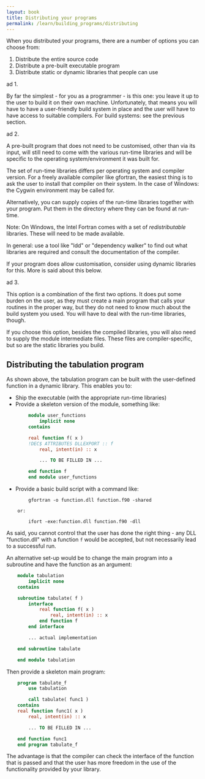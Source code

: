 ```yaml
---
layout: book
title: Distributing your programs
permalink: /learn/building_programs/distributing
---
```


When you distributed your programs, there are a number of options you can
choose from:

1. Distribute the entire source code
2. Distribute a pre-built executable program
3. Distribute static or dynamic libraries that people can use

ad 1.

By far the simplest - for you as a programmer - is this one: you leave it
up to the user to build it on their own machine. Unfortunately, that
means you will have to have a user-friendly build system in place and
the user will have to have access to suitable compilers. For build systems:
see the previous section.

ad 2.

A pre-built program that does not need to be customised, other than via its
input, will still need to come with the various run-time libraries and will
be specific to the operating system/environment it was built for.

The set of run-time libraries differs per operating system and compiler version.
For a freely available compiler like gfortran, the easiest thing is to ask the
user to install that compiler on their system. In the case of Windows: the Cygwin
environment may be called for.

Alternatively, you can supply copies of the run-time libraries together with your
program. Put them in the directory where they can be found at run-time.

Note: On Windows, the Intel Fortran comes with a set of _redistributable_ libraries.
These will need to be made available.

In general: use a tool like "ldd" or "dependency walker" to find out what
libraries are required and consult the documentation of the compiler.

If your program does allow customisation, consider using dynamic libraries for this.
More is said about this below.

ad 3.

This option is a combination of the first two options. It does put some burden on
the user, as they must create a main program that calls your routines in the
proper way, but they do not need to know much about the build system you used.
You will have to deal with the run-time libraries, though.

If you choose this option, besides the compiled libraries, you will also need to
supply the module intermediate files. These files are compiler-specific, but so are
the static libraries you build.

## Distributing the tabulation program
As shown above, the tabulation program can be built with the user-defined function
in a dynamic library. This enables you to:

* Ship the executable (with the appropriate run-time libraries)
* Provide a skeleton version of the module, something like:

```fortran
        module user_functions
            implicit none
        contains

        real function f( x )
        !DEC$ ATTRIBUTES DLLEXPORT :: f
            real, intent(in) :: x

            ... TO BE FILLED IN ...

        end function f
        end module user_functions
```

* Provide a basic build script with a command like:

```shell
        gfortran -o function.dll function.f90 -shared
```

        or:

```shell
        ifort -exe:function.dll function.f90 -dll
```

As said, you cannot control that the user has done the right thing - any
DLL "function.dll" with a function `f` would be accepted, but not necessarily
lead to a successful run.

An alternative set-up would be to change the main program into a subroutine
and have the function as an argument:

```fortran
    module tabulation
        implicit none
    contains

    subroutine tabulate( f )
        interface
            real function f( x )
                real, intent(in) :: x
            end function f
        end interface

        ... actual implementation

    end subroutine tabulate

    end module tabulation
```

Then provide a skeleton main program:

```fortran
    program tabulate_f
        use tabulation

        call tabulate( func1 )
    contains
    real function func1( x )
        real, intent(in) :: x

        ... TO BE FILLED IN ...

    end function func1
    end program tabulate_f
```

The advantage is that the compiler can check the interface of the
function that is passed and that the user has more freedom in the use of the
functionality provided by your library.

